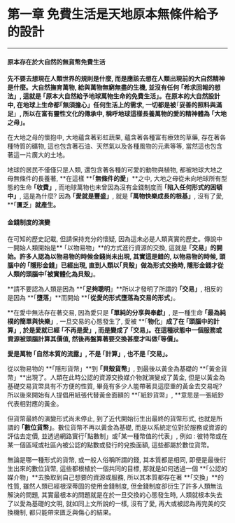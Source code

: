 # 第一章 免費生活是天地原本無條件給予的設計

---

#### 

#### 原本存在於大自然的無貨幣免費生活

**先不要去想現在人類世界的規則是什麼, 而是應該去想在人類出現前的大自然精神是什麼。大自然撫育萬物, 給與萬物無窮無盡的生機, 並沒有任何 ｢希求回報的想法」, 這就是 **｢**原本大自然給予地球萬物生命的免費生活**」**。**在原本的大自然設計中, 在地球上生命都**｢無須擔心」任何生活上的需求, 一切都是被**｢**妥善的照料與滿足**」**, 所以在富有靈性文化的傳承中, 稱呼地球這樣長養萬物的愛的精神體為 **｢**大地之母**」**。**

在大地之母的懷抱中, 大地蘊含著彩虹蔬果, 蘊含著各種富有療效的草藥, 存在著各種特質的礦物, 這也包含著石油、天然氣以及各種風物的元素等等, 當然這也包含著這一片廣大的土地。

地球的居民不僅僅只是人類, 還包含著各種的可愛的動物與植物, 都被地球大地之母無條件的長養著, **在這樣 **｢**無條件的愛**」**之中, 大地之母從未向地球所有型態的生命 **｢**收費**」**, 而地球萬物也未曾因為沒有金錢制度而 **｢**陷入任何形式的困頓中**」**, 這是為什麼? 因為 **｢**愛就是豐盛**」**, 就是 **｢**萬物快樂成長的根基**」**, 沒有了愛, **｢**匱乏**」**就產生。**



#### 金錢制度的演變

在可知的歷史記載, 但請保持充分的懷疑, 因為這未必是人類真實的歷史。傳說中一開始人類開始是** ｢以物易物」**的方式進行資源的交換, 這就是 **｢交易」**的開始。許多人認為以物易物的時候金錢尚未出現, 其實這是錯的, 以物易物的時候, 頭腦中的** ｢隱形金錢」**已經出現, 直到人類以｢貝殼」做為形式交換時, 隱形金錢才從人類的頭腦中**｢被實體化為貝殼」**。

**請不要認為人類是因為 **｢**足夠聰明**」**所以才發明了所謂的 **｢**交易**」**, 相反的是因為 **｢**墮落**」**而開始 **｢**從愛的形式墮落為交易的形式**」。

**在愛中無法存在著交易, 因為愛只是 **｢**單純的分享與奉獻**」**, 是一種生命 **｢**最為純樸的簡單與快樂**」**, 一旦交易的心態發生了, 愛被 **｢**物化**」**成了在 **｢**頭腦中的計算**」**, 於是愛就已經 **｢**不再是愛**」**, 而是變成了 **｢**交易**」。在這種狀態中一個服務或資源被頭腦計算其價值, 然後再盤算著要交換甚麼才叫做**｢等價」。**

**愛是萬物 **｢**自然本質的流露**」**, 不是 **｢**計算**」**, 也不是 **｢**交易**」**。**

從以物易物的 **｢隱形貨幣」**到 **｢貝殼貨幣」**, 到最後以黃金為基礎的 **｢黃金貨幣」**出現了。人類在此時公認的資源交換媒介物就演變成了黃金, 但是以黃金為基礎交易貨幣具有不方便的性質, 畢竟有多少人能帶著具這麼重的黃金去交易呢? 所以後來開始有人提倡用紙張代替黃金面額的 **｢紙鈔貨幣」, **意思是一張紙鈔代表相對應的黃金。

但貨幣最終的演變形式尚未停止, 到了近代開始衍生出最終的貨幣形式, 也就是所謂的 **｢數位貨幣」**。數位貨幣不再以黃金為基礎, 而是以系統定位對於服務或資源的評估去定價, 並透過網路實行｢點數制」或｢某一種幣值的代表」, 例如 : 彼特幣或在某一個區域或社區內被公認的點數或發行的兌換面額, 這些都屬於數位貨幣。

無論是哪一種形式的貨幣, 或一般人俗稱所謂的錢, 其本質都是相同, 即便是最後衍生出來的數位貨幣, 這些都根植於一個共同的目標, 那就是如何透過一個 **｢公認的媒介物」**去換取到自己想要的資源或服務, 所以其本質都存在著 **｢交換」**的性質, 雖然人類已經根深蒂固的使用金錢制度, 但金錢制度卻衍生了許多人類無法解決的問題, 其實最根本的問題就是在於一旦交換的心態發生時, 人類就根本失去了以愛為基礎的文明, 就如同上文所說的一樣, 沒有了愛, 再大或被認為再完美的交換機制, 都只能帶來匱乏與傷心的結果。





